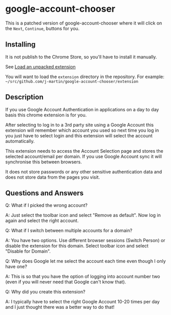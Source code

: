 # google-account-chooser

This is a patched version of google-account-chooser where it will click on the `Next`, `Continue`, buttons for you.

## Installing

It is not publish to the Chrome Store, so you'll have to install it manually.

See [Load an unpacked extension](https://developer.chrome.com/docs/extensions/get-started/tutorial/hello-world#load-unpacked)

You will want to load the `extension` directory in the repository. For example: `~/src/github.com/j-martin/google-account-chooser/extension`

## Description

If you use Google Account Authentication in applications on a day to day basis this chrome extension is for you.

After selecting to log in to a 3rd party site using a Google Account this extension will remember which account you used so next time you log in you just have to select login and this extension will select the account automatically.

This extension needs to access the Account Selection page and stores the selected account/email per domain.  If you use Google Account sync it will synchronise this between browsers.

It does not store passwords or any other sensitive authentication data and does not store data from the pages you visit.

## Questions and Answers
Q: What if I picked the wrong account?

A: Just select the toolbar icon and select "Remove as default".  Now log in again
and select the right account.

Q: What if I switch between multiple accounts for a domain?

A: You have two options.  Use different browser sessions (Switch Person) or disable
the extension for this domain.  Select toolbar icon and select "Disable for Domain".

Q: Why does Google let me select the account each time even though I only have one?

A: This is so that you have the option of logging into account number two (even if
you will never need that Google can't know that).

Q: Why did you create this extension?

A: I typically have to select the right Google Account 10-20 times per day and I
just thought there was a better way to do that!
